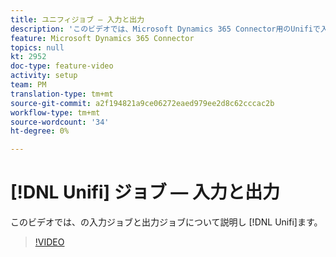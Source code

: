 ```yaml
---
title: ユニフィジョブ — 入力と出力
description: 'このビデオでは、Microsoft Dynamics 365 Connector用のUnifiで入力ジョブと出力ジョブを設定する方法を説明しています。  '
feature: Microsoft Dynamics 365 Connector
topics: null
kt: 2952
doc-type: feature-video
activity: setup
team: PM
translation-type: tm+mt
source-git-commit: a2f194821a9ce06272eaed979ee2d8c62cccac2b
workflow-type: tm+mt
source-wordcount: '34'
ht-degree: 0%

---
```



# [!DNL Unifi] ジョブ — 入力と出力

このビデオでは、の入力ジョブと出力ジョブについて説明し [!DNL Unifi]ます。

>[!VIDEO](https://video.tv.adobe.com/v/27396?quality=12)
